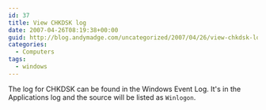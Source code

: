 ```yaml
---
id: 37
title: View CHKDSK log
date: 2007-04-26T08:19:38+00:00
guid: http://blog.andymadge.com/uncategorized/2007/04/26/view-chkdsk-log/
categories:
  - Computers
tags:
  - windows
---
```

The log for CHKDSK can be found in the Windows Event Log. It's in the Applications log and the source will be listed as `Winlogon`.